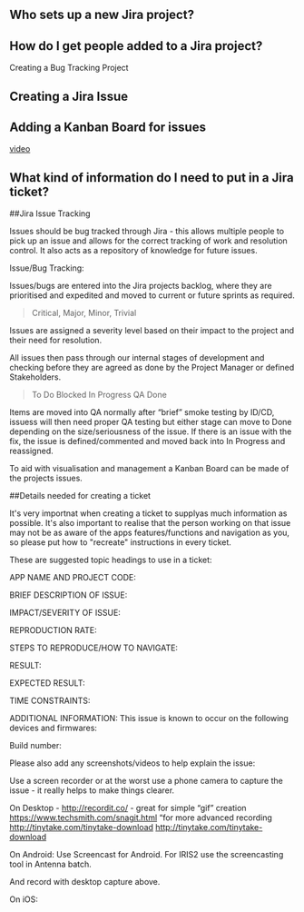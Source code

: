 ## Who sets up a new Jira project?

## How do I get people added to a Jira project?

Creating a Bug Tracking Project


## Creating a Jira Issue

## Adding a Kanban Board for issues

[video](https://drive.google.com/file/d/0B-4IrW_F-LIRN3pSNEhNSzIxS1E/view?usp=sharing)


## What kind of information do I need to put in a Jira ticket?

##Jira Issue Tracking

Issues should be bug tracked through Jira - this allows multiple people to pick up an issue and allows for the correct tracking of work and resolution control. It also acts as a repository of knowledge for future issues.


Issue/Bug Tracking:

Issues/bugs are entered into the Jira projects backlog, where they are prioritised and expedited and moved to current or future sprints as required.

>Critical, Major, Minor, Trivial

Issues are assigned a severity level based on their impact to the project and their need for resolution.

All issues then pass through our internal stages of development and checking before they are agreed as done by the Project Manager or defined Stakeholders.

>To Do	 Blocked	 In Progress	 QA		 Done

Items are moved into QA normally after “brief” smoke testing by ID/CD, issuess will then need proper QA testing but either stage can move to Done depending on the size/seriousness of the issue. If there is an issue with the fix, the issue is defined/commented and moved back into In Progress and reassigned.

To aid with visualisation and management a Kanban Board can be made of the projects issues.


##Details needed for creating a ticket

It's very importnat when creating a ticket to supplyas much information as possible.
It's also important to realise that the person working on that issue may not be as aware of the apps features/functions and navigation as you, so please put how to "recreate" instructions in every ticket.

These are suggested topic headings to use in a ticket:



APP NAME AND PROJECT CODE:


BRIEF DESCRIPTION OF ISSUE:


IMPACT/SEVERITY OF ISSUE:


REPRODUCTION RATE:


STEPS TO REPRODUCE/HOW TO NAVIGATE:

RESULT:


EXPECTED RESULT:

TIME CONSTRAINTS:


ADDITIONAL INFORMATION:
This issue is known to occur on the following devices and firmwares:

Build number:

Please also add any screenshots/videos to help explain the issue:





Use a screen recorder or at the worst use a phone camera to capture the issue - it really helps to make things clearer.

On Desktop - 
http://recordit.co/ - great for simple “gif” creation
https://www.techsmith.com/snagit.html “for more advanced recording
http://tinytake.com/tinytake-download
http://tinytake.com/tinytake-download

On Android:
Use Screencast for Android.
For IRIS2 use the screencasting tool in Antenna batch.

And record with desktop capture above.

On iOS:
